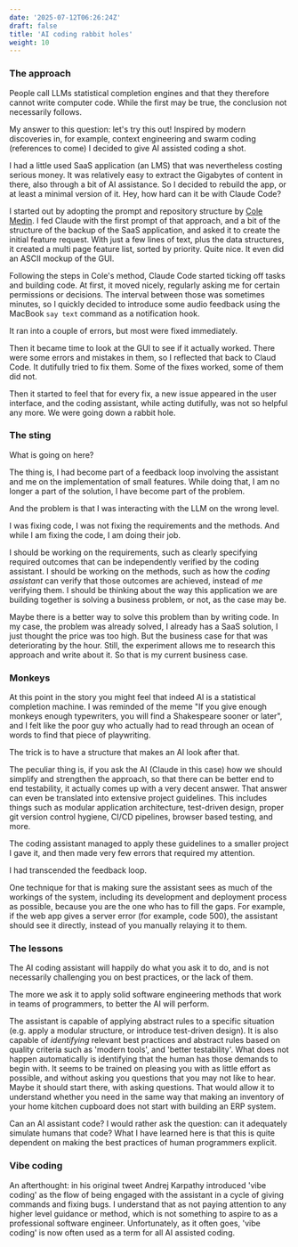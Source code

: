 ```yaml
---
date: '2025-07-12T06:26:24Z'
draft: false
title: 'AI coding rabbit holes'
weight: 10
---
```


### The approach

People call LLMs statistical completion engines and that they therefore cannot write computer code.
While the first may be true, the conclusion not necessarily follows.

My answer to this question: let's try this out!
Inspired by modern discoveries in, for example, context engineering and swarm coding (references to come) I decided to give AI assisted coding  a shot.

I had a little used SaaS application (an LMS) that was nevertheless costing serious money.
It was relatively easy to extract the Gigabytes of content in there, also through a bit of AI assistance.
So I decided to rebuild the app, or at least a minimal version of it.
Hey, how hard can it be with Claude Code?

I started out by adopting the prompt and repository structure by [Cole Medin](https://github.com/coleam00/context-engineering-intro).
I fed Claude with the first prompt of that approach, and a bit of the structure of the backup of the SaaS application, and asked it to create the initial feature request.
With just a few lines of text, plus the data structures, it created a multi page feature list, sorted by priority.
Quite nice.
It even did an ASCII mockup of the GUI.

Following the steps in Cole's method, Claude Code started ticking off tasks and building code.
At first, it moved nicely, regularly asking me for certain permissions or decisions.
The interval between those was sometimes minutes, so I quickly decided to introduce some audio feedback using the MacBook `say text` command as a notification hook.

It ran into a couple of errors, but most were fixed immediately.

Then it became time to look at the GUI to see if it actually worked.
There were some errors and mistakes in them, so I reflected that back to Claud Code.
It dutifully tried to fix them.
Some of the fixes worked, some of them did not.

Then it started to feel that for every fix, a new issue appeared in the user interface, and the coding assistant, while acting dutifully, was not so helpful any more.
We were going down a rabbit hole.

### The sting

What is going on here?

The thing is, I had become part of a feedback loop involving the assistant and me on the implementation of small features.
While doing that, I am no longer a part of the solution, I have become part of the problem.

And the problem is that I was interacting with the LLM on the wrong level.

I was fixing code, I was not fixing the requirements and the methods.
And while I am fixing the code, I am doing their job.

I should be working on the requirements, such as clearly specifying required outcomes that can be independently verified by the coding assistant.
I should be working on the methods, such as how the *coding assistant* can verify that those outcomes are achieved, instead of *me* verifying them.
I should be thinking about the way this application we are building together is solving a business problem, or not, as the case may be.

Maybe there is a better way to solve this problem than by writing code.
In my case, the problem was already solved, I already has a SaaS solution, I just thought the price was too high. But the business case for that was deteriorating by the hour.
Still, the experiment allows me to research this approach and write about it.
So that is my current business case.

### Monkeys

At this point in the story you might feel that indeed AI is a statistical completion machine.
I was reminded of the meme "If you give enough monkeys enough typewriters, you will find a Shakespeare sooner or later", and I felt like the poor guy who actually had to read through an ocean of words to find that piece of playwriting.

The trick is to have a structure that makes an AI look after that.

The peculiar thing is, if you ask the AI (Claude in this case) how we should simplify and strengthen the approach, so that there can be better end to end testability, it actually comes up with a very decent answer.
That answer can even be translated into extensive project guidelines.
This includes things such as modular application architecture, test-driven design, proper git version control hygiene, CI/CD pipelines, browser based testing, and more.

The coding assistant managed to apply these guidelines to a smaller project I gave it, and then made very few errors that required my attention.

I had transcended the feedback loop.

One technique for that is making sure the assistant sees as much of the workings of the system, including its development and deployment process as possible, because you are the one who has to fill the gaps.
For example, if the web app gives a server error (for example, code 500), the assistant should see it directly, instead of you manually relaying it to them.

### The lessons

The AI coding assistant will happily do what you ask it to do, and is not necessarily challenging you on best practices, or the lack of them.

The more we ask it to apply solid software engineering methods that work in teams of programmers, to better the AI will perform.

The assistant is capable of applying abstract rules to a specific situation (e.g. apply a modular structure, or introduce test-driven design).
It is also capable of *identifying* relevant best practices and abstract rules based on quality criteria such as 'modern tools', and 'better testability'.
What does not happen automatically is identifying that the human has those demands to begin with.
It seems to be trained on pleasing you with as little effort as possible, and without asking you questions that you may not like to hear.
Maybe it should start there, with asking questions.
That would allow it to understand whether you need in the same way that making an inventory of your home kitchen cupboard does not start with building an ERP system.

Can an AI assistant code?
I would rather ask the question: can it adequately simulate humans that code?
What I have learned here is that this is quite dependent on making the best practices of human programmers explicit.

### Vibe coding

An afterthought: in his original tweet Andrej Karpathy introduced 'vibe coding' as the flow of being engaged with the assistant in a cycle of giving commands and fixing bugs.
I understand that as not paying attention to any higher level guidance or method, which is not something to aspire to as a professional software engineer.
Unfortunately, as it often goes, 'vibe coding' is now often used as a term for all AI assisted coding.
